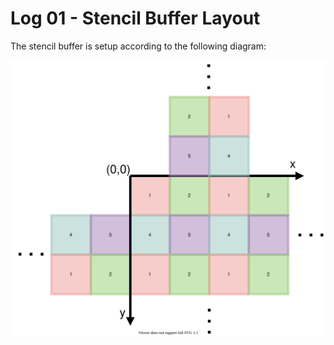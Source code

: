 # Log 01 - Stencil Buffer Layout


The stencil buffer is setup according to the following diagram:

![](figures/stencil_buffer.drawio.svg)